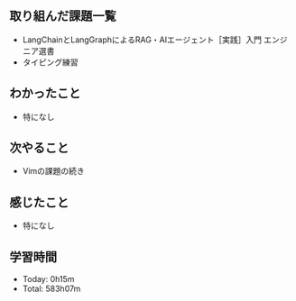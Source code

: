 ## 取り組んだ課題一覧
- LangChainとLangGraphによるRAG・AIエージェント［実践］入門 エンジニア選書
- タイピング練習
## わかったこと
- 特になし
## 次やること
- Vimの課題の続き
## 感じたこと
- 特になし
## 学習時間
- Today: 0h15m
- Total: 583h07m
